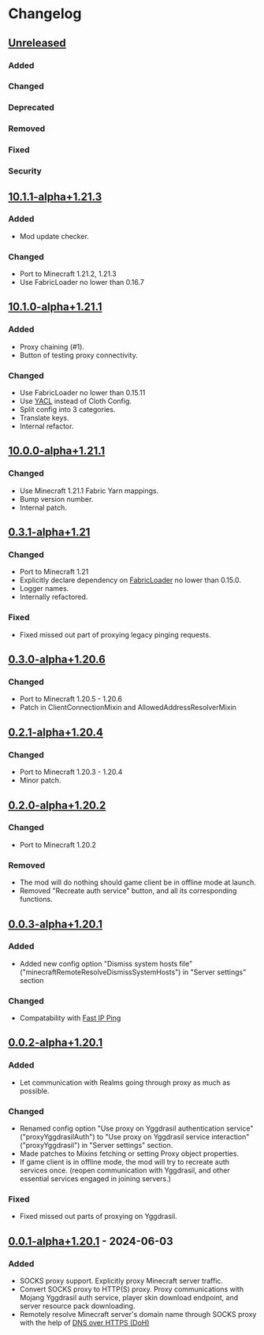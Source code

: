 # Changelog

## [Unreleased]

### Added

### Changed

### Deprecated

### Removed

### Fixed

### Security

## [10.1.1-alpha+1.21.3]

### Added

- Mod update checker.

### Changed

- Port to Minecraft 1.21.2, 1.21.3
- Use FabricLoader no lower than 0.16.7

## [10.1.0-alpha+1.21.1]

### Added

- Proxy chaining (#1).
- Button of testing proxy connectivity.

### Changed

- Use FabricLoader no lower than 0.15.11
- Use [YACL](https://modrinth.com/mod/yacl/) instead of Cloth Config.
- Split config into 3 categories.
- Translate keys.
- Internal refactor.

## [10.0.0-alpha+1.21.1]

### Changed

- Use Minecraft 1.21.1 Fabric Yarn mappings.
- Bump version number.
- Internal patch.

## [0.3.1-alpha+1.21]

### Changed

- Port to Minecraft 1.21
- Explicitly declare dependency on [FabricLoader](https://github.com/FabricMC/fabric-loader/releases/tag/0.15.0) no lower than 0.15.0.
- Logger names.
- Internally refactored.

### Fixed

- Fixed missed out part of proxying legacy pinging requests.

## [0.3.0-alpha+1.20.6]

### Changed

- Port to Minecraft 1.20.5 - 1.20.6
- Patch in ClientConnectionMixin and AllowedAddressResolverMixin

## [0.2.1-alpha+1.20.4]

### Changed

- Port to Minecraft 1.20.3 - 1.20.4
- Minor patch.

## [0.2.0-alpha+1.20.2]

### Changed

- Port to Minecraft 1.20.2

### Removed

- The mod will do nothing should game client be in offline mode at launch.
- Removed "Recreate auth service" button, and all its corresponding functions.

## [0.0.3-alpha+1.20.1]

### Added

- Added new config option "Dismiss system hosts file"("minecraftRemoteResolveDismissSystemHosts") in "Server settings" section

### Changed

- Compatability with [Fast IP Ping](https://modrinth.com/mod/fast-ip-ping)

## [0.0.2-alpha+1.20.1]

### Added

- Let communication with Realms going through proxy as much as possible.

### Changed

- Renamed config option "Use proxy on Yggdrasil authentication service"("proxyYggdrasilAuth")
  to "Use proxy on Yggdrasil service interaction"("proxyYggdrasil") in "Server settings" section.
- Made patches to Mixins fetching or setting Proxy object properties.
- If game client is in offline mode, the mod will try to recreate auth services once.
  (reopen communication with Yggdrasil, and other essential services engaged in joining servers.)

### Fixed

- Fixed missed out parts of proxying on Yggdrasil.

## [0.0.1-alpha+1.20.1] - 2024-06-03

### Added

- SOCKS proxy support. Explicitly proxy Minecraft server traffic.
- Convert SOCKS proxy to HTTP(S) proxy. Proxy communications with Mojang Yggdrasil auth service, player skin download endpoint, and server resource pack downloading.
- Remotely resolve Minecraft server's domain name through SOCKS proxy with the help of [DNS over HTTPS (DoH)](https://www.rfc-editor.org/rfc/rfc8484)

[Unreleased]: https://github.com/CrimsonEdgeHope/SocksProxyClientOfMinecraft/compare/v10.1.1-alpha+1.21.3...HEAD
[10.1.1-alpha+1.21.3]: https://github.com/CrimsonEdgeHope/SocksProxyClientOfMinecraft/compare/v10.1.0-alpha+1.21.1...v10.1.1-alpha+1.21.3
[10.1.0-alpha+1.21.1]: https://github.com/CrimsonEdgeHope/SocksProxyClientOfMinecraft/compare/v10.0.0-alpha+1.21.1...v10.1.0-alpha+1.21.1
[10.0.0-alpha+1.21.1]: https://github.com/CrimsonEdgeHope/SocksProxyClientOfMinecraft/compare/v0.3.1-alpha+1.21...v10.0.0-alpha+1.21.1
[0.3.1-alpha+1.21]: https://github.com/CrimsonEdgeHope/SocksProxyClientOfMinecraft/compare/v0.3.0-alpha+1.20.6...v0.3.1-alpha+1.21
[0.3.0-alpha+1.20.6]: https://github.com/CrimsonEdgeHope/SocksProxyClientOfMinecraft/compare/v0.2.1-alpha+1.20.4...v0.3.0-alpha+1.20.6
[0.2.1-alpha+1.20.4]: https://github.com/CrimsonEdgeHope/SocksProxyClientOfMinecraft/compare/v0.2.0-alpha+1.20.2...v0.2.1-alpha+1.20.4
[0.2.0-alpha+1.20.2]: https://github.com/CrimsonEdgeHope/SocksProxyClientOfMinecraft/compare/v0.0.3-alpha+1.20.1...v0.2.0-alpha+1.20.2
[0.0.3-alpha+1.20.1]: https://github.com/CrimsonEdgeHope/SocksProxyClientOfMinecraft/compare/v0.0.2-alpha+1.20.1...v0.0.3-alpha+1.20.1
[0.0.2-alpha+1.20.1]: https://github.com/CrimsonEdgeHope/SocksProxyClientOfMinecraft/compare/v0.0.1-alpha+1.20.1...v0.0.2-alpha+1.20.1
[0.0.1-alpha+1.20.1]: https://github.com/CrimsonEdgeHope/SocksProxyClientOfMinecraft/commits/v0.0.1-alpha+1.20.1
